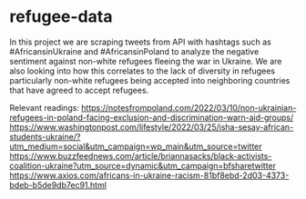 # refugee-data

In this project we are scraping tweets from API with hashtags such as #AfricansinUkraine and #AfricansinPoland to analyze the negative sentiment against non-white refugees fleeing the war in Ukraine. We are also looking into how this correlates to the lack of diversity in refugees particularly non-white refugees being accepted into neighboring countries that have agreed to accept refugees.

Relevant readings:
https://notesfrompoland.com/2022/03/10/non-ukrainian-refugees-in-poland-facing-exclusion-and-discrimination-warn-aid-groups/
https://www.washingtonpost.com/lifestyle/2022/03/25/isha-sesay-african-students-ukraine/?utm_medium=social&utm_campaign=wp_main&utm_source=twitter
https://www.buzzfeednews.com/article/briannasacks/black-activists-coalition-ukraine?utm_source=dynamic&utm_campaign=bfsharetwitter
https://www.axios.com/africans-in-ukraine-racism-81bf8ebd-2d03-4373-bdeb-b5de9db7ec91.html
